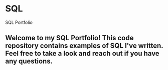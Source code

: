 # SQL
SQL Portfolio

## Welcome to my SQL Portfolio! This code repository contains examples of SQL I've written. Feel free to take a look and reach out if you have any questions.
